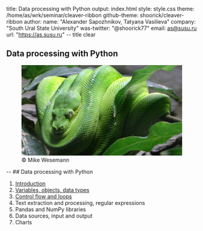 title: Data processing with Python
output: index.html
style: style.css
theme: /home/as/wrk/seminar/cleaver-ribbon
github-theme: shoorick/cleaver-ribbon
author:
  name: "Alexander Sapozhnikov, Tatyana Vasilieva"
  company: "South Ural State University"
  was-twitter: "@shoorick77"
  email: as@susu.ru
  url: "https://as.susu.ru"
-- title clear
## Data processing with Python
<figure>
    <img class="cover" src="images/baumpython-cropped.jpg" alt="Python">
    <figcaption class="copyright right white">
        © Mike Wesemann
    </figcaption>
</figure>
--
## Data processing with Python

1. [Introduction](1-intro.html)
2. [Variables, objects, data types](2-data.html)
3. [Control flow and loops](3-flow.html)
4. Text extraction and processing, regular expressions
5. Pandas and NumPy libraries
6. Data sources, input and output
7. Charts
